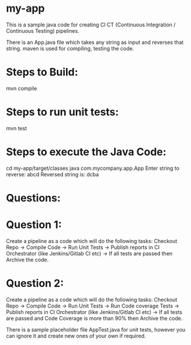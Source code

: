 # my-app
This is a sample java code for creating CI CT (Continuous Integration / Continuous Testing) pipelines.

There is an App.java file which takes any string as input and reverses that string. 
maven is used for compiling, testing the code. 

# Steps to Build: 
mvn compile

# Steps to run unit tests: 
mvn test

# Steps to execute the Java Code:
cd my-app/target/classes
java com.mycompany.app.App
  Enter string to reverse:
  abcd
  Reversed string is:
  dcba

# Questions:
# Question 1: 
Create a pipeline as a code which will do the following tasks:
 Checkout Repo -> Compile Code -> Run Unit Tests -> Publish reports in CI Orchestrator (like Jenkins/Gitlab CI etc) -> If all tests are passed then Archive the code.

# Question 2:
Create a pipeline as a code which will do the following tasks:
 Checkout Repo -> Compile Code -> Run Unit Tests -> Run Code coverage Tests -> Publish reports in CI Orchestrator (like Jenkins/Gitlab CI etc) -> If all tests are passed and Code Coverage is more than 90% then Archive the code.

 There is a sample placeholder file AppTest.java for unit tests, however you can ignore it and create new ones of your own if required. 
